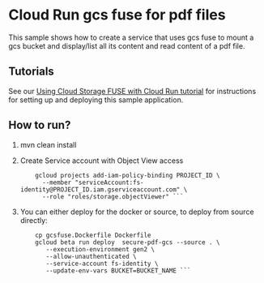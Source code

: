 # Cloud Run gcs fuse for pdf files

This sample shows how to create a service that uses gcs fuse to mount a gcs bucket and display/list all its content and read content of a pdf file.

## Tutorials
See our  [Using Cloud Storage FUSE with Cloud Run tutorial](https://cloud.google.com/run/docs/tutorials/network-filesystems-fuse) for instructions for setting up and deploying this sample application.

[create]: https://cloud.google.com/storage/docs/creating-buckets
[fuse]: https://cloud.google.com/storage/docs/gcs-fuse
[git]: https://github.com/GoogleCloudPlatform/gcsfuse
[auth]: https://cloud.google.com/artifact-registry/docs/docker/authentication


## How to run?

1. mvn clean install
2. Create Service account with Object View access
   ``` gcloud iam service-accounts create fs-identity 
       gcloud projects add-iam-policy-binding PROJECT_ID \
         --member "serviceAccount:fs-identity@PROJECT_ID.iam.gserviceaccount.com" \
         --role "roles/storage.objectViewer" ```
3. You can either deploy for the docker or source, to deploy from source directly:

   ``` rm Dockerfile 
       cp gcsfuse.Dockerfile Dockerfile 
       gcloud beta run deploy  secure-pdf-gcs --source . \ 
          --execution-environment gen2 \ 
          --allow-unauthenticated \ 
          --service-account fs-identity \ 
          --update-env-vars BUCKET=BUCKET_NAME ```
